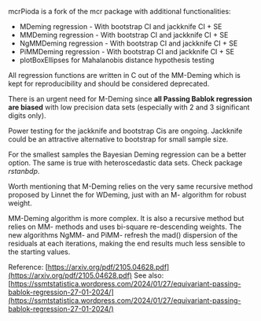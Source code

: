 mcrPioda is a fork of the mcr package with additional functionalities:

 - MDeming regression - With bootstrap CI and jackknife CI + SE 
 - MMDeming regression - With bootstrap CI and jackknife CI + SE
 - NgMMDeming regression - With bootstrap CI and jackknife CI + SE
 - PiMMDeming regression - With bootstrap CI and jackknife CI + SE
 - plotBoxEllipses for Mahalanobis distance hypothesis testing
 
All regression functions are written in C out of the MM-Deming which is kept
for reproducibility and should be considered deprecated.

There is an urgent need for M-Deming since **all Passing Bablok regression are biased** with
low precision data sets (especially with 2 and 3 significant digits only).

Power testing for the jackknife and bootstrap Cis are ongoing. Jackknife could be an
attractive alternative to bootstrap for small sample size.

For the smallest samples the Bayesian Deming regression can be a better option.
The same is true with heteroscedastic data sets. Check package *rstanbdp*.

Worth mentioning that M-Deming relies on the very same recursive method proposed by Linnet
the for WDeming, just with an M- algorithm for robust weight.

MM-Deming algorithm is more complex. It is also a recursive method but relies on MM- methods and
uses bi-square re-descending weights. The new algorithms NgMM- and PiMM- refresh the mad() dispersion
of the residuals at each iterations, making the end results much less sensible to the starting values.

Reference: [https://arxiv.org/pdf/2105.04628.pdf](https://arxiv.org/pdf/2105.04628.pdf)
See also: [https://ssmtstatistica.wordpress.com/2024/01/27/equivariant-passing-bablok-regression-27-01-2024/](https://ssmtstatistica.wordpress.com/2024/01/27/equivariant-passing-bablok-regression-27-01-2024/)
